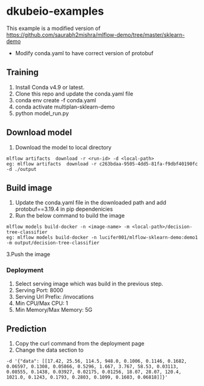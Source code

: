 # dkubeio-examples
This example is a modified version of https://github.com/saurabh2mishra/mlflow-demo/tree/master/sklearn-demo
- Modify conda.yaml to have correct version of protobuf

## Training
1. Install Conda v4.9 or latest.
2. Clone this repo and update the conda.yaml file
3. conda env create -f conda.yaml
4. conda activate multiplan-sklearn-demo
5. python model_run.py

## Download model
1. Download the model to local directory
```
mlflow artifacts  download -r <run-id> -d <local-path>
eg: mlflow artifacts  download -r c263bdaa-9505-4dd5-81fa-f9dbf40190fc -d ./output
```

## Build image
1. Update the conda.yaml file in the downloaded path and add protobuf==3.19.4 in pip dependenicies
2. Run the below command to build the image
```
mlflow models build-docker -n <image-name> -m <local-path>/decision-tree-classifier
eg: mlflow models build-docker -n lucifer001/mlflow-sklearn-demo:demo1 -m output/decision-tree-classifier
```
3.Push the image

### Deployment
1. Select serving image which was build in the previous step.
2. Serving Port: 8000
3. Serving Url Prefix: /invocations
4. Min CPU/Max CPU: 1
5. Min Memory/Max Memory: 5G

## Prediction
1. Copy the curl command from the deployment page
2. Change the data section to
```
-d '{"data": [[17.42, 25.56, 114.5, 948.0, 0.1006, 0.1146, 0.1682, 0.06597, 0.1308, 0.05866, 0.5296, 1.667, 3.767, 58.53, 0.03113, 0.08555, 0.1438, 0.03927, 0.02175, 0.01256, 18.07, 28.07, 120.4, 1021.0, 0.1243, 0.1793, 0.2803, 0.1099, 0.1603, 0.06818]]}'
```
